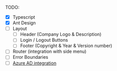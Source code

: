 TODO:

- [x] Typescript
- [x] Ant Design
- [ ] Layout
  - [ ] Header (Company Logo & Description)
  - [ ] Login / Logout Buttons
  - [ ] Footer (Copyright & Year & Version number)
- [ ] Router (integration with side menu)
- [ ] Error Boundaries
- [ ] [Azure AD integration](https://www.npmjs.com/package/@azure/msal-react)
